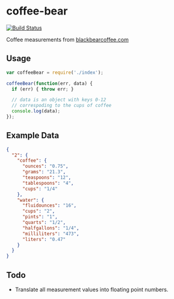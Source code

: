 coffee-bear
===========
[![Build Status](https://travis-ci.org/stevenschobert/coffee-bear.png?branch=master)](https://travis-ci.org/stevenschobert/coffee-bear)

Coffee measurements from [blackbearcoffee.com](http://blackbearcoffee.com/resources/83)

## Usage

```js
var coffeeBear = require('./index');

coffeeBear(function(err, data) {
  if (err) { throw err; }

  // data is an object with keys 0-12
  // correspoding to the cups of coffee
  console.log(data);
});
```

## Example Data

```json
{
  "2": {
    "coffee": {
      "ounces": "0.75",
      "grams": "21.3",
      "teaspoons": "12",
      "tablespoons": "4",
      "cups": "1/4"
    },
    "water": {
      "fluidounces": "16",
      "cups": "2",
      "pints": "1",
      "quarts": "1/2",
      "halfgallons": "1/4",
      "milliliters": "473",
      "liters": "0.47"
    }
  }
}
```

## Todo

- Translate all measurement values into floating point numbers.

